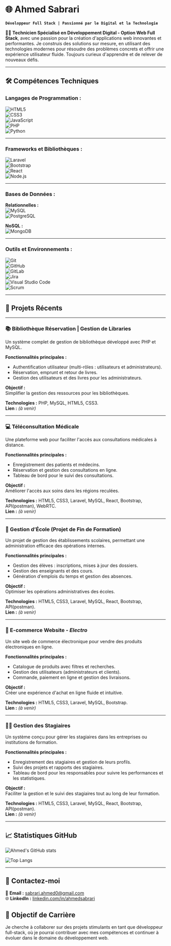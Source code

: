 # 🌐 Ahmed Sabrari  

**`Développeur Full Stack | Passionné par le Digital et la Technologie`**

👨‍💻 **Technicien Spécialisé en Développement Digital - Option Web Full Stack**, avec une passion pour la création d'applications web innovantes et performantes. Je construis des solutions sur mesure, en utilisant des technologies modernes pour résoudre des problèmes concrets et offrir une expérience utilisateur fluide. Toujours curieux d'apprendre et de relever de nouveaux défis.  

---

## 🛠️ **Compétences Techniques**  

### **Langages de Programmation :**  
![HTML5](https://img.shields.io/badge/html5-%23E34F26.svg?style=for-the-badge&logo=html5&logoColor=white)  
![CSS3](https://img.shields.io/badge/css3-%231572B6.svg?style=for-the-badge&logo=css3&logoColor=white)  
![JavaScript](https://img.shields.io/badge/javascript-%23323330.svg?style=for-the-badge&logo=javascript&logoColor=%23F7DF1E)  
![PHP](https://img.shields.io/badge/php-%23777BB4.svg?style=for-the-badge&logo=php&logoColor=white)  
![Python](https://img.shields.io/badge/python-%2314354C.svg?style=for-the-badge&logo=python&logoColor=white)  

---

### **Frameworks et Bibliothèques :**  
![Laravel](https://img.shields.io/badge/laravel-%23FF2D20.svg?style=for-the-badge&logo=laravel&logoColor=white)  
![Bootstrap](https://img.shields.io/badge/bootstrap-%23563D7C.svg?style=for-the-badge&logo=bootstrap&logoColor=white)  
![React](https://img.shields.io/badge/react-%2320232a.svg?style=for-the-badge&logo=react&logoColor=%2361DAFB)  
![Node.js](https://img.shields.io/badge/node.js-%23339933.svg?style=for-the-badge&logo=nodedotjs&logoColor=white)  

---

### **Bases de Données :**  
**Relationnelles :**  
![MySQL](https://img.shields.io/badge/mysql-%2300f.svg?style=for-the-badge&logo=mysql&logoColor=white)  
![PostgreSQL](https://img.shields.io/badge/postgresql-%23316192.svg?style=for-the-badge&logo=postgresql&logoColor=white)  

**NoSQL :**  
![MongoDB](https://img.shields.io/badge/mongodb-%2347A248.svg?style=for-the-badge&logo=mongodb&logoColor=white)  

---

### **Outils et Environnements :**  
![Git](https://img.shields.io/badge/git-%23F05033.svg?style=for-the-badge&logo=git&logoColor=white)  
![GitHub](https://img.shields.io/badge/github-%23121011.svg?style=for-the-badge&logo=github&logoColor=white)  
![GitLab](https://img.shields.io/badge/gitlab-%23FC6D26.svg?style=for-the-badge&logo=gitlab&logoColor=white)  
![Jira](https://img.shields.io/badge/jira-%230052CC.svg?style=for-the-badge&logo=jira&logoColor=white)  
![Visual Studio Code](https://img.shields.io/badge/Visual_Studio_Code-%23007ACC.svg?style=for-the-badge&logo=visual-studio-code&logoColor=white)  
![Scrum](https://img.shields.io/badge/scrum-%23E34F26.svg?style=for-the-badge&logo=scrumalliance&logoColor=white)  

---

## 🚀 **Projets Récents**  

---

### **📚 Bibliothèque Réservation | Gestion de Libraries**  
Un système complet de gestion de bibliothèque développé avec PHP et MySQL.  

**Fonctionnalités principales :**  
- Authentification utilisateur (multi-rôles : utilisateurs et administrateurs).  
- Réservation, emprunt et retour de livres.  
- Gestion des utilisateurs et des livres pour les administrateurs.  

**Objectif :**  
Simplifier la gestion des ressources pour les bibliothèques.  

**Technologies :** PHP, MySQL, HTML5, CSS3.  
**Lien :** *(à venir)*  

---

### **💻 Téléconsultation Médicale**  
Une plateforme web pour faciliter l'accès aux consultations médicales à distance.  

**Fonctionnalités principales :**  
- Enregistrement des patients et médecins.  
- Réservation et gestion des consultations en ligne.  
- Tableau de bord pour le suivi des consultations.  

**Objectif :**  
Améliorer l'accès aux soins dans les régions reculées.  

**Technologies :** HTML5, CSS3, Laravel, MySQL, React, Bootstrap, API(postman), WebRTC.  
**Lien :** *(à venir)*  

---

### **🏫 Gestion d’École (Projet de Fin de Formation)**  
Un projet de gestion des établissements scolaires, permettant une administration efficace des opérations internes.  

**Fonctionnalités principales :**  
- Gestion des élèves : inscriptions, mises à jour des dossiers.  
- Gestion des enseignants et des cours.  
- Génération d'emplois du temps et gestion des absences.  

**Objectif :**  
Optimiser les opérations administratives des écoles.  

**Technologies :** HTML5, CSS3, Laravel, MySQL, React, Bootstrap, API(postman).  
**Lien :** *(à venir)*  

---

### **🛒 E-commerce Website - *Electro***  
Un site web de commerce électronique pour vendre des produits électroniques en ligne.  

**Fonctionnalités principales :**  
- Catalogue de produits avec filtres et recherches.  
- Gestion des utilisateurs (administrateurs et clients).  
- Commande, paiement en ligne et gestion des livraisons.  

**Objectif :**  
Créer une expérience d'achat en ligne fluide et intuitive.  

**Technologies :** HTML5, CSS3, Laravel, MySQL, Bootstrap.  
**Lien :** *(à venir)*  

---

### **👩‍🎓 Gestion des Stagiaires**  
Un système conçu pour gérer les stagiaires dans les entreprises ou institutions de formation.  

**Fonctionnalités principales :**  
- Enregistrement des stagiaires et gestion de leurs profils.  
- Suivi des projets et rapports des stagiaires.  
- Tableau de bord pour les responsables pour suivre les performances et les statistiques.  

**Objectif :**  
Faciliter la gestion et le suivi des stagiaires tout au long de leur formation.  

**Technologies :** HTML5, CSS3, Laravel, MySQL, React, Bootstrap, API(postman).  
**Lien :** *(à venir)*  

---


## 📈 **Statistiques GitHub**  

![Ahmed's GitHub stats](https://github-readme-stats.vercel.app/api?username=ahmedsabrari&show_icons=true&theme=radical)  

![Top Langs](https://github-readme-stats.vercel.app/api/top-langs/?username=ahmedsabrari&layout=compact&theme=radical)  

---

## 🤝 **Contactez-moi**  

📧 **Email :** [sabrari.ahmed0@gmail.com](mailto:sabrari.ahmed0@gmail.com)  
🌐 **LinkedIn :** [linkedin.com/in/ahmedsabrari](https://www.linkedin.com/in/ahmedsabrari)  


## 🎯 **Objectif de Carrière**
Je cherche à collaborer sur des projets stimulants en tant que développeur full-stack, où je pourrai contribuer avec mes compétences et continuer à évoluer dans le domaine du développement web.


